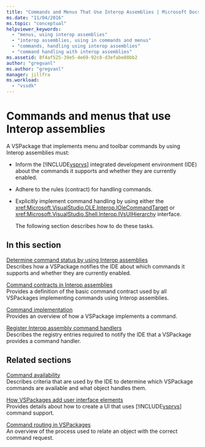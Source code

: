 ```yaml
---
title: "Commands and Menus That Use Interop Assemblies | Microsoft Docs"
ms.date: "11/04/2016"
ms.topic: "conceptual"
helpviewer_keywords: 
  - "menus, using interop assemblies"
  - "interop assemblies, using in commands and menus"
  - "commands, handling using interop assemblies"
  - "command handling with interop assemblies"
ms.assetid: 8f4af525-39e5-4e69-92c8-d3efabe80bb2
author: "gregvanl"
ms.author: "gregvanl"
manager: jillfra
ms.workload: 
  - "vssdk"
---
```

# Commands and menus that use Interop assemblies
A VSPackage that implements menu and toolbar commands by using Interop assemblies must:  
  
- Inform the [!INCLUDE[vsprvs](../../code-quality/includes/vsprvs_md.md)] integrated development environment (IDE) about the commands it supports and whether they are currently enabled.  
  
- Adhere to the rules (contract) for handling commands.  
  
- Explicitly implement command handling by using either the <xref:Microsoft.VisualStudio.OLE.Interop.IOleCommandTarget> or <xref:Microsoft.VisualStudio.Shell.Interop.IVsUIHierarchy> interface.  
  
  The following section describes how to do these tasks.  
  
## In this section  
 [Determine command status by using Interop assemblies](../../extensibility/internals/determining-command-status-by-using-interop-assemblies.md)  
 Describes how a VSPackage notifies the IDE about which commands it supports and whether they are currently enabled.  
  
 [Command contracts in Interop assemblies](../../extensibility/internals/command-contracts-in-interop-assemblies.md)  
 Provides a definition of the basic command contract used by all VSPackages implementing commands using Interop assemblies.
  
 [Command implementation](../../extensibility/internals/command-implementation.md)  
 Provides an overview of how a VSPackage implements a command.  
  
 [Register Interop assembly command handlers](../../extensibility/internals/registering-interop-assembly-command-handlers.md)  
 Describes the registry entries required to notify the IDE that a VSPackage provides a command handler.  
  
## Related sections  
 [Command availability](../../extensibility/internals/command-availability.md)  
 Describes criteria that are used by the IDE to determine which VSPackage commands are available and what object handles them.  
  
 [How VSPackages add user interface elements](../../extensibility/internals/how-vspackages-add-user-interface-elements.md)  
 Provides details about how to create a UI that uses [!INCLUDE[vsprvs](../../code-quality/includes/vsprvs_md.md)] command support.  
  
 [Command routing in VSPackages](../../extensibility/internals/command-routing-in-vspackages.md)  
 An overview of the process used to relate an object with the correct command request.